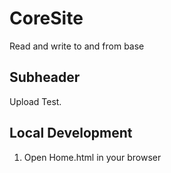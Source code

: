 # CoreSite

Read and write to and from base

## Subheader

Upload Test. 

## Local Development

1. Open Home.html in your browser
